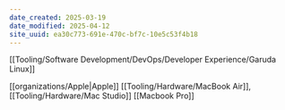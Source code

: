 ```yaml
---
date_created: 2025-03-19
date_modified: 2025-04-12
site_uuid: ea30c773-691e-470c-bf7c-10e5c53f4b18
---
```


[[Tooling/Software Development/DevOps/Developer Experience/Garuda Linux]]

[[organizations/Apple|Apple]] [[Tooling/Hardware/MacBook Air]], [[Tooling/Hardware/Mac Studio]] [[Macbook Pro]]